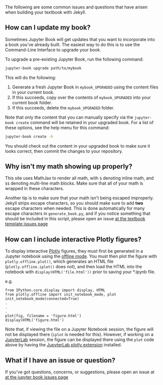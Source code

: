 The following are some common issues and questions that have arisen when
building your textbook with Jekyll.

## How can I update my book?

Sometimes Jupyter Book will get updates that you want to incorporate into
a book you've already built. The easiest way to do this is to use the Command-Line Interface to
upgrade your book.

To upgrade a pre-existing Jupyter Book, run the following command:

```bash
jupyter-book upgrade path/to/mybook
```

This will do the following:

1. Generate a fresh Jupyter Book in `mybook_UPGRADED` using the content files in your
   current book.
2. If this succeeds, copy over the contents of `mybook_UPGRADED` into your current book folder.
3. If this succeeds, delete the `mybook_UPGRADED` folder.

Note that only the content that you can manually specify via the `jupyter-book create` command
will be retained in your upgraded book. For a list of these options, see the help menu for this command:

```bash
jupyter-book create -h
```

You should check out the content in your upgraded book to make sure it looks correct, then
commit the changes to your repository.


## Why isn't my math showing up properly?

This site uses MathJax to render all math, with `$` denoting inline math,
and `$$` denoting multi-line math blocks. Make sure that all of your math
is wrapped in these characters.

Another tip is to make sure that your math isn't being escaped improperly.
Jekyll strips escape characters, so you should make sure to add **two**
escape characters when needed. This is done automatically for many escape
characters in `generate_book.py`, and if you notice something that should
be included in this script, please open an issue
[at the textbook template issues page](https://github.com/jupyter/jupyter-book/issues)

## How can I include interactive Plotly figures?

To display interactive [Plotly](https://plot.ly/python/) figures, they must 
first be generated in a Jupyter notebook using the [offline mode](https://plot.ly/python/offline/).
You must then plot the figure with `plotly.offline.plot()`, which generates an HTML file (`plotly.offline.iplot()` does not),
and then load the HTML into the notebook with `display(HTML('file.html'))` prior to saving your *.ipynb file.

e.g.

```
from IPython.core.display import display, HTML
from plotly.offline import init_notebook_mode, plot
init_notebook_mode(connected=True)
.
.
.
plot(fig, filename = 'figure.html')
display(HTML('figure.html')
```

Note that, if viewing the file on a Jupyter Notebook session, the figure will not be displayed there (`iplot` is needed for this). However, if working on a [JupyterLab](https://github.com/binder-examples/jupyterlab) session, the figure can be displayed there using the `plot` code above by having the [JupyterLab plotly extension](https://github.com/jupyterlab/jupyter-renderers/tree/master/packages/plotly-extension) installed.

## What if I have an issue or question?

If you've got questions, concerns, or suggestions, please open an issue at
[at the jupyter book issues page](https://github.com/jupyter/jupyter-book/issues)
